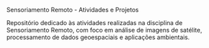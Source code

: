  Sensoriamento Remoto - Atividades e Projetos

Repositório dedicado às atividades realizadas na disciplina de Sensoriamento Remoto, com foco em análise de imagens de satélite, processamento de dados geoespaciais e aplicações ambientais.
